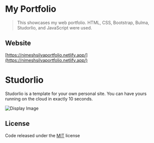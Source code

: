 <!-- @format -->

# My Portfolio

> This showcases my web portfolio. HTML, CSS, Bootstrap, Bulma, Studorlio, and JavaScript were used.

## Website

[https://nimeshsilvaportfolio.netlify.app/](https://nimeshsilvaportfolio.netlify.app/)

# Studorlio

Studorlio is a template for your own personal site. You can have yours running on the cloud in exactly 10 seconds.

![Display Image](https://raw.githubusercontent.com/helfi92/studorlio/master/assets/img/studorlio.png)

## License

Code released under the [MIT](https://github.com/nimeshsilva1997/Nimesh-Ryan-Silva-Portfolio/blob/master/LICENSE) license
